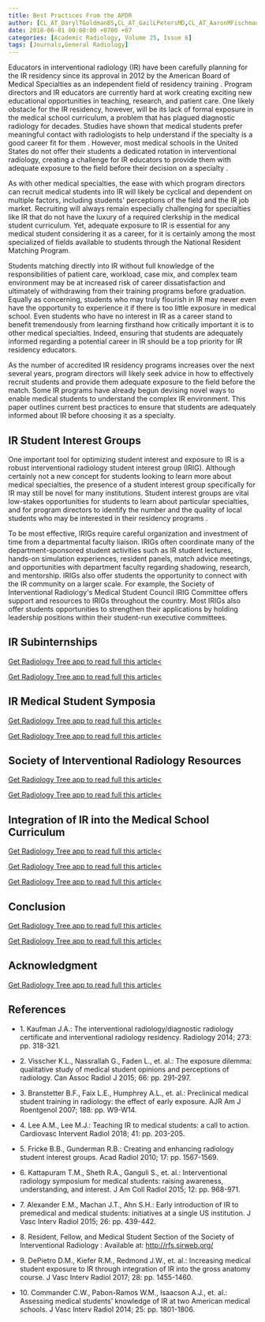 ```yaml
---
title: Best Practices From the APDR
author: [CL_AT_DarylTGoldmanBS,CL_AT_GailLPetersMD,CL_AT_AaronMFischmanMD,CL_AT_GeorgeGVatakencherryMD,CL_AT_PeterRBreamMD,CL_AT_JonathanGMartinMD,CL_AT_JaniceMNewsomeMD,CL_AT_ZacharyLBercuMD,CL_AT_MichaelASchachtMDMBA,CL_AT_KarenSJohnsonMD,CL_AT_JamesMMilburnMD,CL_AT_SengOngMBBS,CL_AT_VivekKaliaMDMPHMS,CL_AT_EricEnglMD,CL_AT_DarelEHeitkampMD]
date: 2018-06-01 00:00:00 +0700 +07
categories: [Academic Radiology, Volume 25, Issue 6]
tags: [Journals,General Radiology]
---
```

Educators in interventional radiology (IR) have been carefully planning for the IR residency since its approval in 2012 by the American Board of Medical Specialties as an independent field of residency training . Program directors and IR educators are currently hard at work creating exciting new educational opportunities in teaching, research, and patient care. One likely obstacle for the IR residency, however, will be its lack of formal exposure in the medical school curriculum, a problem that has plagued diagnostic radiology for decades. Studies have shown that medical students prefer meaningful contact with radiologists to help understand if the specialty is a good career fit for them . However, most medical schools in the United States do not offer their students a dedicated rotation in interventional radiology, creating a challenge for IR educators to provide them with adequate exposure to the field before their decision on a specialty .

As with other medical specialties, the ease with which program directors can recruit medical students into IR will likely be cyclical and dependent on multiple factors, including students' perceptions of the field and the IR job market. Recruiting will always remain especially challenging for specialties like IR that do not have the luxury of a required clerkship in the medical student curriculum. Yet, adequate exposure to IR is essential for any medical student considering it as a career, for it is certainly among the most specialized of fields available to students through the National Resident Matching Program.

Students matching directly into IR without full knowledge of the responsibilities of patient care, workload, case mix, and complex team environment may be at increased risk of career dissatisfaction and ultimately of withdrawing from their training programs before graduation. Equally as concerning, students who may truly flourish in IR may never even have the opportunity to experience it if there is too little exposure in medical school. Even students who have no interest in IR as a career stand to benefit tremendously from learning firsthand how critically important it is to other medical specialties. Indeed, ensuring that students are adequately informed regarding a potential career in IR should be a top priority for IR residency educators.

As the number of accredited IR residency programs increases over the next several years, program directors will likely seek advice in how to effectively recruit students and provide them adequate exposure to the field before the match. Some IR programs have already begun devising novel ways to enable medical students to understand the complex IR environment. This paper outlines current best practices to ensure that students are adequately informed about IR before choosing it as a specialty.

## IR Student Interest Groups

One important tool for optimizing student interest and exposure to IR is a robust interventional radiology student interest group (IRIG). Although certainly not a new concept for students looking to learn more about medical specialties, the presence of a student interest group specifically for IR may still be novel for many institutions. Student interest groups are vital low-stakes opportunities for students to learn about particular specialties, and for program directors to identify the number and the quality of local students who may be interested in their residency programs .

To be most effective, IRIGs require careful organization and investment of time from a departmental faculty liaison. IRIGs often coordinate many of the department-sponsored student activities such as IR student lectures, hands-on simulation experiences, resident panels, match advice meetings, and opportunities with department faculty regarding shadowing, research, and mentorship. IRIGs also offer students the opportunity to connect with the IR community on a larger scale. For example, the Society of Interventional Radiology's Medical Student Council IRIG Committee offers support and resources to IRIGs throughout the country. Most IRIGs also offer students opportunities to strengthen their applications by holding leadership positions within their student-run executive committees.

## IR Subinternships

[Get Radiology Tree app to read full this article<](https://clinicalpub.com/app)

[Get Radiology Tree app to read full this article<](https://clinicalpub.com/app)

## IR Medical Student Symposia

[Get Radiology Tree app to read full this article<](https://clinicalpub.com/app)

[Get Radiology Tree app to read full this article<](https://clinicalpub.com/app)

## Society of Interventional Radiology Resources

[Get Radiology Tree app to read full this article<](https://clinicalpub.com/app)

[Get Radiology Tree app to read full this article<](https://clinicalpub.com/app)

## Integration of IR into the Medical School Curriculum

[Get Radiology Tree app to read full this article<](https://clinicalpub.com/app)

[Get Radiology Tree app to read full this article<](https://clinicalpub.com/app)

[Get Radiology Tree app to read full this article<](https://clinicalpub.com/app)

## Conclusion

[Get Radiology Tree app to read full this article<](https://clinicalpub.com/app)

[Get Radiology Tree app to read full this article<](https://clinicalpub.com/app)

## Acknowledgment

[Get Radiology Tree app to read full this article<](https://clinicalpub.com/app)

## References

- 1\. Kaufman J.A.: The interventional radiology/diagnostic radiology certificate and interventional radiology residency. Radiology 2014; 273: pp. 318-321.


- 2\. Visscher K.L., Nassrallah G., Faden L., et. al.: The exposure dilemma: qualitative study of medical student opinions and perceptions of radiology. Can Assoc Radiol J 2015; 66: pp. 291-297.


- 3\. Branstetter B.F., Faix L.E., Humphrey A.L., et. al.: Preclinical medical student training in radiology: the effect of early exposure. AJR Am J Roentgenol 2007; 188: pp. W9-W14.


- 4\. Lee A.M., Lee M.J.: Teaching IR to medical students: a call to action. Cardiovasc Intervent Radiol 2018; 41: pp. 203-205.


- 5\. Fricke B.B., Gunderman R.B.: Creating and enhancing radiology student interest groups. Acad Radiol 2010; 17: pp. 1567-1569.


- 6\. Kattapuram T.M., Sheth R.A., Ganguli S., et. al.: Interventional radiology symposium for medical students: raising awareness, understanding, and interest. J Am Coll Radiol 2015; 12: pp. 968-971.


- 7\. Alexander E.M., Machan J.T., Ahn S.H.: Early introduction of IR to premedical and medical students: initiatives at a single US institution. J Vasc Interv Radiol 2015; 26: pp. 439-442.


- 8\. Resident, Fellow, and Medical Student Section of the Society of Interventional Radiology : Available at: http://rfs.sirweb.org/

- 9\. DePietro D.M., Kiefer R.M., Redmond J.W., et. al.: Increasing medical student exposure to IR through integration of IR into the gross anatomy course. J Vasc Interv Radiol 2017; 28: pp. 1455-1460.


- 10\. Commander C.W., Pabon-Ramos W.M., Isaacson A.J., et. al.: Assessing medical students' knowledge of IR at two American medical schools. J Vasc Interv Radiol 2014; 25: pp. 1801-1806.